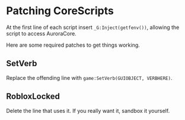 # Patching CoreScripts
At the first line of each script insert `_G:Inject(getfenv())`, allowing the script to access AuroraCore.

Here are some required patches to get things working.
## SetVerb
Replace the offending line with `game:SetVerb(GUIOBJECT, VERBHERE)`.
## RobloxLocked
Delete the line that uses it. If you really want it, sandbox it yourself.
 
